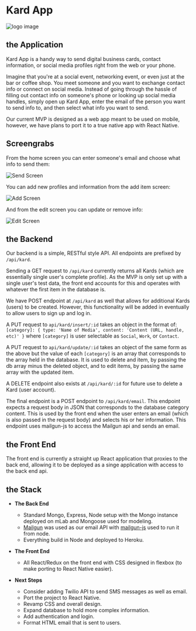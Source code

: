 # Kard App

![logo image](client/public/logo.png)

## the Application

Kard App is a handy way to send digital business cards, contact information, or social media profiles right from the web or your phone.

Imagine that you're at a social event, networking event, or even just at the bar or coffee shop. You meet someone and you want to exchange contact info or connect on social media. Instead of going through the hassle of filling out contact info on someone's phone or looking up social media handles, simply open up Kard App, enter the email of the person you want to send info to, and then select what info you want to send.

Our current MVP is designed as a web app meant to be used on mobile, however, we have plans to port it to a true native app with React Native.

## Screengrabs

From the home screen you can enter someone's email and choose what info to send them:

![Send Screen](demo/kard_app_send.png)

You can add new profiles and information from the add item screen:

![Add Screen](demo/kard_app_add.png)

And from the edit screen you can update or remove info:

![Edit Screen](demo/kard_app_edit.png)

## the Backend

Our backend is a simple, RESTful style API. All endpoints are prefixed by `/api/kard`.

Sending a GET request to `/api/kard` currently returns all Kards (which are essentially single user's complete profile). As the MVP is only set up with a single user's test data, the front end accounts for this and operates with whatever the first item in the database is.

We have POST endpoint at `/api/kard` as well that allows for additional Kards (users) to be created. However, this functionality will be added in eventually to allow users to sign up and log in.

A PUT request to `api/kard/insert/:id` takes an object in the format of: ```[category]:
  {
    type: 'Name of Media',
    content: 'Content (URL, handle, etc)'
  }```
  where `[category]` is user selectable as `Social`, `Work`, or `Contact`.

A PUT request to `api/kard/update/:id` takes an object of the same form as the above but the value of each `[category]` is an array that corresponds to the array held in the database. It is used to delete and item, by passing the db array minus the deleted object, and to edit items, by passing the same array with the updated item.

A DELETE endpoint also exists at `/api/kard/:id` for future use to delete a Kard (user account).

The final endpoint is a POST endpoint to `/api/kard/email`. This endpoint expects a request body in JSON that corresponds to the database category content. This is used by the front end when the user enters an email (which is also passed in the request body) and selects his or her information. This endpoint uses mailgun-js to access the Mailgun api and sends an email.

## the Front End

The front end is currently a straight up React application that proxies to the back end, allowing it to be deployed as a singe application with access to the back end api.

## the Stack

* **The Back End**
  * Standard Mongo, Express, Node setup with the Mongo instance deployed on mLab and Mongoose used for modeling.
  * [Mailgun](https://www.mailgun.com/) was used as our email API with [mailgun-js](https://www.npmjs.com/package/mailgun-js) used to run it from node.
  * Everything build in Node and deployed to Heroku.

* **The Front End**
  * All React/Redux on the front end with CSS designed in flexbox (to make porting to React Native easier).

* **Next Steps**
  * Consider adding Twilio API to send SMS messages as well as email.
  * Port the project to React Native.
  * Revamp CSS and overall design.
  * Expand database to hold more complex information.
  * Add authentication and login.
  * Format HTML email that is sent to users. 
